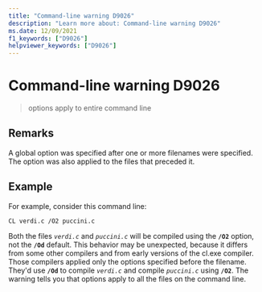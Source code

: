 ```yaml
---
title: "Command-line warning D9026"
description: "Learn more about: Command-line warning D9026"
ms.date: 12/09/2021
f1_keywords: ["D9026"]
helpviewer_keywords: ["D9026"]
---
```

# Command-line warning D9026

> options apply to entire command line

## Remarks

A global option was specified after one or more filenames were specified. The option was also applied to the files that preceded it.

## Example

For example, consider this command line:

`CL verdi.c /O2 puccini.c`

Both the files *`verdi.c`* and *`puccini.c`* will be compiled using the **`/O2`** option, not the **`/Od`** default. This behavior may be unexpected, because it differs from some other compilers and from early versions of the cl.exe compiler. Those compilers applied only the options specified before the filename. They'd use **`/Od`** to compile *`verdi.c`* and compile *`puccini.c`* using **`/O2`**. The warning tells you that options apply to all the files on the command line.
